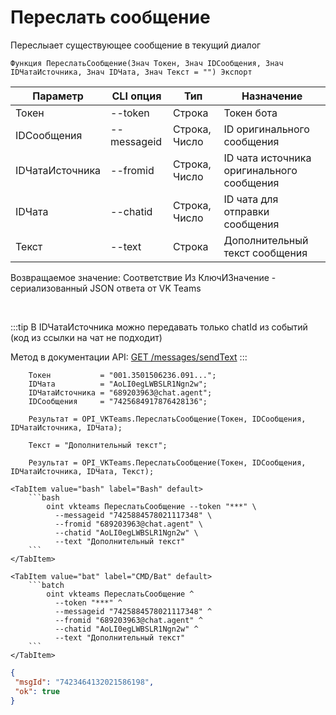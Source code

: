 ﻿---
sidebar_position: 8
---

# Переслать сообщение
 Переслыает существующее сообщение в текущий диалог



`Функция ПереслатьСообщение(Знач Токен, Знач IDСообщения, Знач IDЧатаИсточника, Знач IDЧата, Знач Текст = "") Экспорт`

  | Параметр | CLI опция | Тип | Назначение |
  |-|-|-|-|
  | Токен | --token | Строка | Токен бота |
  | IDСообщения | --messageid | Строка, Число | ID оригинального сообщения |
  | IDЧатаИсточника | --fromid | Строка, Число | ID чата источника оригинального сообщения |
  | IDЧата | --chatid | Строка, Число | ID чата для отправки сообщения |
  | Текст | --text | Строка | Дополнительный текст сообщения |

  
  Возвращаемое значение:   Соответствие Из КлючИЗначение - сериализованный JSON ответа от VK Teams

<br/>

:::tip
В IDЧатаИсточника можно передавать только chatId из событий (код из ссылки на чат не подходит)

 Метод в документации API: [GET /messages/sendText](https://teams.vk.com/botapi/#/messages/get_messages_sendText)
:::
<br/>


```bsl title="Пример кода"
    Токен           = "001.3501506236.091...";
    IDЧата          = "AoLI0egLWBSLR1Ngn2w";
    IDЧатаИсточника = "689203963@chat.agent";
    IDСообщения     = "7425684917876428136";

    Результат = OPI_VKTeams.ПереслатьСообщение(Токен, IDСообщения, IDЧатаИсточника, IDЧата);

    Текст = "Дополнительный текст";

    Результат = OPI_VKTeams.ПереслатьСообщение(Токен, IDСообщения, IDЧатаИсточника, IDЧата, Текст);
```
    

 <Tabs>
  
    <TabItem value="bash" label="Bash" default>
        ```bash
            oint vkteams ПереслатьСообщение --token "***" \
              --messageid "7425884578021117348" \
              --fromid "689203963@chat.agent" \
              --chatid "AoLI0egLWBSLR1Ngn2w" \
              --text "Дополнительный текст"
        ```
    </TabItem>
  
    <TabItem value="bat" label="CMD/Bat" default>
        ```batch
            oint vkteams ПереслатьСообщение ^
              --token "***" ^
              --messageid "7425884578021117348" ^
              --fromid "689203963@chat.agent" ^
              --chatid "AoLI0egLWBSLR1Ngn2w" ^
              --text "Дополнительный текст"
        ```
    </TabItem>
</Tabs>


```json title="Результат"
{
 "msgId": "7423464132021586198",
 "ok": true
}
```
